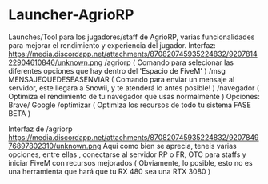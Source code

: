# Launcher-AgrioRP
Launches/Tool para los jugadores/staff de AgrioRP, varias funcionalidades para mejorar el rendimiento y experiencia del jugador.
Interfaz:
https://media.discordapp.net/attachments/870820745935224832/920781422904610846/unknown.png
/agriorp ( Comando para selecionar las diferentes opciones que hay dentro del 'Espacio de FiveM' )
/msg MENSAJEQUEDESEASENVIAR ( Comando para enviar un mensaje al servidor, este llegara a Snowii, y te atenderá lo antes posible! )
/navegador ( Optimiza el rendimiento de tu navegador que usas normalmente ) Opciones: Brave/ Google
/optimizar ( Optimiza los recursos de todo tu sistema FASE BETA ) 

Interfaz de /agriorp
https://media.discordapp.net/attachments/870820745935224832/920784976897802310/unknown.png
Aqui como bien se aprecia, teneis varias opciones, entre ellas , conectarse al servidor RP o FR, OTC para staffs y iniciar FiveM con recursos mejorados ( Obviamente, lo posible, esto no es una herramienta que hará que tu RX 480 sea una RTX 3080 )
